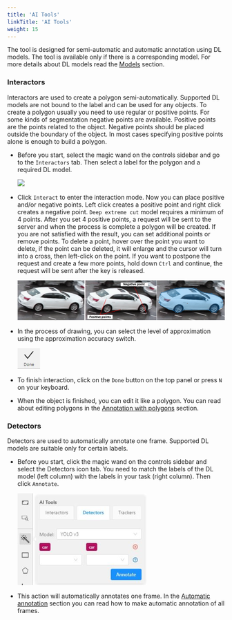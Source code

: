 ```yaml
---
title: 'AI Tools'
linkTitle: 'AI Tools'
weight: 15
---
```


The tool is designed for semi-automatic and automatic annotation using DL models.
The tool is available only if there is a corresponding model.
For more details about DL models read the [Models](/docs/manual/advanced/models/) section.

### Interactors

Interactors are used to create a polygon semi-automatically.
Supported DL models are not bound to the label and can be used for any objects.
To create a polygon usually you need to use regular or positive points.
For some kinds of segmentation negative points are available.
Positive points are the points related to the object.
Negative points should be placed outside the boundary of the object.
In most cases specifying positive points alone is enough to build a polygon.

- Before you start, select the magic wand on the controls sidebar and go to the `Interactors` tab.
  Then select a label for the polygon and a required DL model.

  ![](/images/image114.jpg)

- Click `Interact` to enter the interaction mode. Now you can place positive and/or negative points.
  Left click creates a positive point and right click creates a negative point.
  `Deep extreme cut` model requires a minimum of 4 points. After you set 4 positive points,
  a request will be sent to the server and when the process is complete a polygon will be created.
  If you are not satisfied with the result, you can set additional points or remove points.
  To delete a point, hover over the point you want to delete, if the point can be deleted,
  it will enlarge and the cursor will turn into a cross, then left-click on the point.
  If you want to postpone the request and create a few more points, hold down `Ctrl` and continue,
  the request will be sent after the key is released.

  ![](/images/image188_detrac.jpg)

- In the process of drawing, you can select the level of approximation using the approximation accuracy switch.

  ![](/images/image223.jpg)

- To finish interaction, click on the `Done` button on the top panel or press `N` on your keyboard.

- When the object is finished, you can edit it like a polygon.
  You can read about editing polygons in the [Annotation with polygons](/docs/manual/advanced/annotation-with-polygons/) section.

### Detectors

Detectors are used to automatically annotate one frame. Supported DL models are suitable only for certain labels.

- Before you start, click the magic wand on the controls sidebar and select the Detectors icon tab.
  You need to match the labels of the DL model (left column) with the labels in your task (right column).
  Then click `Annotate`.

  ![](/images/image187.jpg)

- This action will automatically annotates one frame.
  In the [Automatic annotation](/docs/manual/advanced/automatic-annotation/) section you can read
  how to make automatic annotation of all frames.
